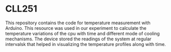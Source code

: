 # CLL251

This repository contains the code for temperature measurement with Arduino. This resource was used in our experiment to calculate the temperature variations of the cpu with time and different mode of cooling mechanisms.
The device  stored the readings of the system at regular intervalsk that helped in visualizing the temperature profiles along with time.

